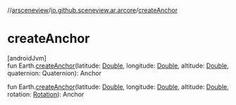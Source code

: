 //[arsceneview](../../index.md)/[io.github.sceneview.ar.arcore](index.md)/[createAnchor](create-anchor.md)

# createAnchor

[androidJvm]\
fun Earth.[createAnchor](create-anchor.md)(latitude: [Double](https://kotlinlang.org/api/latest/jvm/stdlib/kotlin/-double/index.html), longitude: [Double](https://kotlinlang.org/api/latest/jvm/stdlib/kotlin/-double/index.html), altitude: [Double](https://kotlinlang.org/api/latest/jvm/stdlib/kotlin/-double/index.html), quaternion: Quaternion): Anchor

fun Earth.[createAnchor](create-anchor.md)(latitude: [Double](https://kotlinlang.org/api/latest/jvm/stdlib/kotlin/-double/index.html), longitude: [Double](https://kotlinlang.org/api/latest/jvm/stdlib/kotlin/-double/index.html), altitude: [Double](https://kotlinlang.org/api/latest/jvm/stdlib/kotlin/-double/index.html), rotation: [Rotation](../../../sceneview/io.github.sceneview.math/-rotation/index.md)): Anchor
